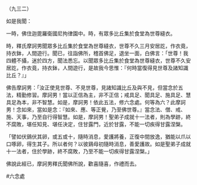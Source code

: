 （九三二）

如是我聞：

一時，佛住迦毘羅衛國尼拘律園中。時，有眾多比丘集於食堂為世尊縫衣。

時，釋氏摩訶男聞眾多比丘集於食堂為世尊縫衣，世尊不久三月安居訖，作衣竟，持衣鉢，人間遊行。聞已，往詣佛所，稽首佛足，退坐一面，白佛言：「世尊！我四體不攝，迷於四方，聞法悉忘。以聞眾多比丘集於食堂為世尊縫衣，世尊不久安居訖，作衣竟，持衣鉢，人間遊行，是故我今思惟：『何時當復得見世尊及諸知識比丘？』」

佛告摩訶男：「汝正使見世尊、不見世尊，見諸知識比丘及與不見，但當念於五法，精勤修習。摩訶男！當以正信為主，非不正信；戒具足、聞具足、施具足、慧具足為本，非不智慧。如是，摩訶男！依此五法，修六念處。何等為六？此摩訶男！念如來，當如是念：『如來、應、等正覺，乃至佛世尊。』當念法、僧、戒、施、天事，乃至自行得智慧。如是，摩訶男！聖弟子成就十一法者，則為學跡，終不腐敗，堪任知見、堪任決定，住甘露門，近於甘露，不能一切疾得甘露涅槃。

「譬如伏鷄伏其卵，或五或十，隨時消息，愛護將養，正復中間放逸，猶能以爪以口啄卵，得生其子。所以者何？以彼鷄母初隨時消息，善愛護故。如是聖弟子成就十一法者，住於學跡，終不腐敗，乃至不能一切疾得甘露涅槃。」

佛說此經已，摩訶男釋氏聞佛所說，歡喜隨喜，作禮而去。




#六念處
